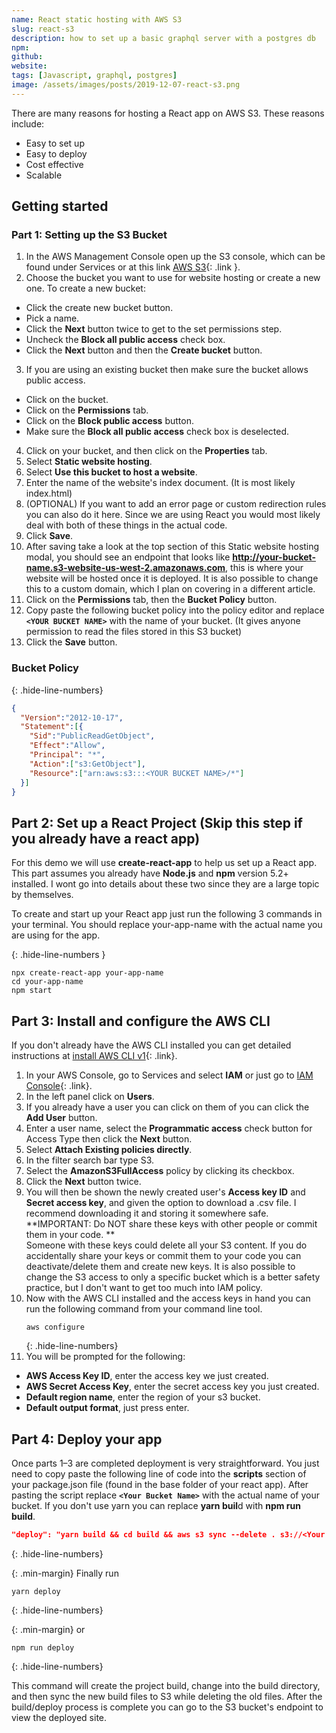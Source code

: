 ```yaml
---
name: React static hosting with AWS S3
slug: react-s3
description: how to set up a basic graphql server with a postgres db
npm: 
github: 
website: 
tags: [Javascript, graphql, postgres]
image: /assets/images/posts/2019-12-07-react-s3.png
---
```

There are many reasons for hosting a React app on AWS S3.
These reasons include:
- Easy to set up
- Easy to deploy
- Cost effective
- Scalable

## Getting started

### Part 1: Setting up the S3 Bucket

1. In the AWS Management Console open up the S3 console, which can be found under Services or at this link [AWS S3](https://console.aws.amazon.com/s3/){: .link }.
2. Choose the bucket you want to use for website hosting or create a new one. To create a new bucket: 
- Click the create new bucket button.
- Pick a name.
- Click the **Next** button twice to get to the set permissions step.
- Uncheck the **Block all public access** check box.
- Click the **Next** button and then the **Create bucket** button.
3. If you are using an existing bucket then make sure the bucket allows public access.
- Click on the bucket.
- Click on the **Permissions** tab.
- Click on the **Block public access** button.
- Make sure the **Block all public access** check box is deselected.
4. Click on your bucket, and then click on the **Properties** tab.
5. Select **Static website hosting**.
6. Select **Use this bucket to host a website**.
7. Enter the name of the website's index document. (It is most likely index.html)
8. (OPTIONAL) If you want to add an error page or custom redirection rules you can also do it here. Since we are using React you would most likely deal with both of these things in the actual code. 
9. Click **Save**.
10. After saving take a look at the top section of this Static website hosting modal, you should see an endpoint that looks like **http://your-bucket-name.s3-website-us-west-2.amazonaws.com**, this is where your website will be hosted once it is deployed. It is also possible to change this to a custom domain, which I plan on covering in a different article.
11. Click on the **Permissions** tab, then the **Bucket Policy** button.
12. Copy paste the following bucket policy into the policy editor and replace **``<YOUR BUCKET NAME>``** with the name of your bucket. (It gives anyone permission to read the files stored in this S3 bucket)
13. Click the **Save** button.

### Bucket Policy

{: .hide-line-numbers}
``` json
{
  "Version":"2012-10-17",
  "Statement":[{
    "Sid":"PublicReadGetObject",
    "Effect":"Allow",
    "Principal": "*",
    "Action":["s3:GetObject"],
    "Resource":["arn:aws:s3:::<YOUR BUCKET NAME>/*"]
  }]
}
```

## Part 2: Set up a React Project (Skip this step if you already have a react app)

For this demo we will use **create-react-app** to help us set up a React app. This part assumes you already have **Node.js** and **npm** version 5.2+ installed. I wont go into details about these two since they are a large topic by themselves.

To create and start up your React app just run the following 3 commands in your terminal. You should replace your-app-name with the actual name you are using for the app.

{: .hide-line-numbers }
``` shell_session
npx create-react-app your-app-name
cd your-app-name
npm start
```

## Part 3: Install and configure the AWS CLI  
If you don't already have the AWS CLI installed you can get detailed instructions at [install AWS CLI v1](https://medium.com/r/?url=https%3A%2F%2Fdocs.aws.amazon.com%2Fcli%2Flatest%2Fuserguide%2Finstall-cliv1.html){: .link}.

1. In your AWS Console, go to Services and select **IAM** or just go to [IAM Console](https://medium.com/r/?url=https%3A%2F%2Fconsole.aws.amazon.com%2Fiam%2Fhome%3Fregion%3Dus-west-2%23%2Fhome){: .link}.
2. In the left panel click on **Users**. 
3. If you already have a user you can click on them of you can click the **Add User** button.
4. Enter a user name, select the **Programmatic access** check button for Access Type then click the **Next** button.
5. Select **Attach Existing policies directly**.
6. In the filter search bar type S3.
7. Select the **AmazonS3FullAccess** policy by clicking its checkbox.
8. Click the **Next** button twice. 
9. You will then be shown the newly created user's **Access key ID** and **Secret access key**, and given the option to download a .csv file. I recommend downloading it and storing it somewhere safe.  
**IMPORTANT: Do NOT share these keys with other people or commit them in your code. **  
Someone with these keys could delete all your S3 content. If you do accidentally share your keys or commit them to your code you can deactivate/delete them and create new keys. It is also possible to change the S3 access to only a specific bucket which is a better safety practice, but I don't want to get too much into IAM policy.
10. Now with the AWS CLI installed and the access keys in hand you can run the following command from your command line tool.   
    ``` shell_session
    aws configure
    ```
    {: .hide-line-numbers}
11. You will be prompted for the following:
- **AWS Access Key ID**, enter the access key we just created.
- **AWS Secret Access Key**, enter the secret access key you just created.
- **Default region name**, enter the region of your s3 bucket.
- **Default output format**, just press enter.

## Part 4: Deploy your app

Once parts 1–3 are completed deployment is very straightforward. You just need to copy paste the following line of code into the **scripts** section of your package.json file (found in the base folder of your react app). After pasting the script replace **``<Your Bucket Name>``** with the actual name of your bucket. If you don't use yarn you can replace **yarn buil**d with **npm run build**.

``` json
"deploy": "yarn build && cd build && aws s3 sync --delete . s3://<Your Bucket Name> && cd .."
```
{: .hide-line-numbers}

{: .min-margin}
Finally run

``` shell_session
yarn deploy
```
{: .hide-line-numbers}

{: .min-margin}
or

``` shell_session
npm run deploy
```
{: .hide-line-numbers}

This command will create the project build, change into the build directory, and then sync the new build files to S3 while deleting the old files. After the build/deploy process is complete you can go to the S3 bucket's endpoint to view the deployed site.
